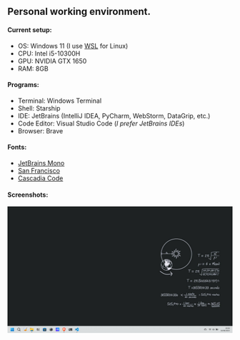 ## Personal working environment.

#### Current setup:
* OS: Windows 11 (I use [WSL](https://docs.microsoft.com/en-us/windows/wsl/install-win10) for Linux)
* CPU: Intel i5-10300H
* GPU: NVIDIA GTX 1650
* RAM: 8GB

#### Programs:
* Terminal: Windows Terminal
* Shell: Starship
* IDE: JetBrains (IntelliJ IDEA, PyCharm, WebStorm, DataGrip, etc.)
* Code Editor: Visual Studio Code (<i>I prefer JetBrains IDEs</i>)
* Browser: Brave

#### Fonts:
* [JetBrains Mono](https://www.jetbrains.com/lp/mono/)
* [San Francisco](https://developer.apple.com/fonts/)
* [Cascadia Code](https://github.com/microsoft/cascadia-code)

#### Screenshots:
<p align="center">
  <img src="assets/Screenshot 2023-08-14 192830.png" alt="Screenshot">
  <br>
</p>
